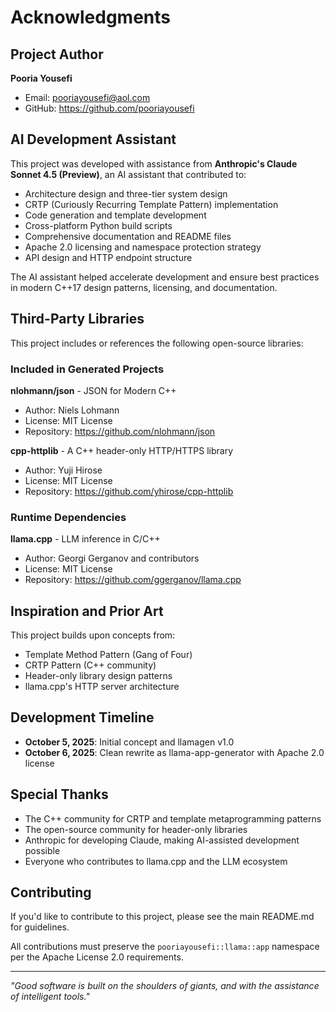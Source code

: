 # Acknowledgments

## Project Author

**Pooria Yousefi**
- Email: <pooriayousefi@aol.com>
- GitHub: <https://github.com/pooriayousefi>

## AI Development Assistant

This project was developed with assistance from **Anthropic's Claude Sonnet 4.5 (Preview)**, an AI assistant that contributed to:

- Architecture design and three-tier system design
- CRTP (Curiously Recurring Template Pattern) implementation
- Code generation and template development
- Cross-platform Python build scripts
- Comprehensive documentation and README files
- Apache 2.0 licensing and namespace protection strategy
- API design and HTTP endpoint structure

The AI assistant helped accelerate development and ensure best practices in modern C++17 design patterns, licensing, and documentation.

## Third-Party Libraries

This project includes or references the following open-source libraries:

### Included in Generated Projects

**nlohmann/json** - JSON for Modern C++
- Author: Niels Lohmann
- License: MIT License
- Repository: <https://github.com/nlohmann/json>

**cpp-httplib** - A C++ header-only HTTP/HTTPS library
- Author: Yuji Hirose
- License: MIT License
- Repository: <https://github.com/yhirose/cpp-httplib>

### Runtime Dependencies

**llama.cpp** - LLM inference in C/C++
- Author: Georgi Gerganov and contributors
- License: MIT License
- Repository: <https://github.com/ggerganov/llama.cpp>

## Inspiration and Prior Art

This project builds upon concepts from:
- Template Method Pattern (Gang of Four)
- CRTP Pattern (C++ community)
- Header-only library design patterns
- llama.cpp's HTTP server architecture

## Development Timeline

- **October 5, 2025**: Initial concept and llamagen v1.0
- **October 6, 2025**: Clean rewrite as llama-app-generator with Apache 2.0 license

## Special Thanks

- The C++ community for CRTP and template metaprogramming patterns
- The open-source community for header-only libraries
- Anthropic for developing Claude, making AI-assisted development possible
- Everyone who contributes to llama.cpp and the LLM ecosystem

## Contributing

If you'd like to contribute to this project, please see the main README.md for guidelines.

All contributions must preserve the `pooriayousefi::llama::app` namespace per the Apache License 2.0 requirements.

---

*"Good software is built on the shoulders of giants, and with the assistance of intelligent tools."*
